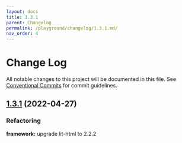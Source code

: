 ```yaml
---
layout: docs
title: 1.3.1
parent: Changelog
permalink: /playground/changelog/1.3.1.md/
nav_order: 4
---
```


# Change Log

All notable changes to this project will be documented in this file.
See [Conventional Commits](https://conventionalcommits.org) for commit guidelines.

## [1.3.1](https://github.com/SAP/ui5-webcomponents/compare/v1.3.0...v1.3.1) (2022-04-27)

### Refactoring
**framework:** upgrade lit-html to 2.2.2